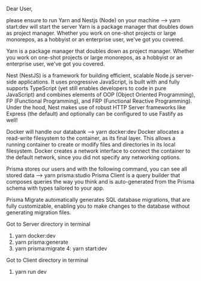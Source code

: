 Dear User,

please ensure to run Yarn and Nestjs (Node) on your machine
  --> yarn start:dev will start the server
  Yarn is a package manager that doubles down as project manager. Whether you work on one-shot
  projects or large monorepos, as a hobbyist or an enterprise user, we've got you covered.

  Yarn is a package manager that doubles down as project manager. Whether you work on one-shot
  projects or large monorepos, as a hobbyist or an enterprise user, we've got you covered.

  Nest (NestJS) is a framework for building efficient, scalable Node.js server-side applications.
  It uses progressive JavaScript, is built with and fully supports TypeScript (yet still enables
  developers to code in pure JavaScript) and combines elements of OOP (Object Oriented Programming),
  FP (Functional Programming), and FRP (Functional Reactive Programming).
  Under the hood, Nest makes use of robust HTTP Server frameworks like Express (the default) and
  optionally can be configured to use Fastify as well!

Docker will handle our databank
  --> yarn docker:dev
  Docker allocates a read-write filesystem to the container, as its final layer. This allows a
  running container to create or modify files and directories in its local filesystem. Docker creates
  a network interface to connect the container to the default network, since you did not specify any
  networking options.

Prisma stores our users and with the following command, you can see all stored data
  --> yarn prisma:studio
  Prisma Client is a query builder that composes queries the way you think and is  auto-generated
  from the Prisma schema with types tailored to your app.

  Prisma Migrate automatically generates SQL database migrations, that are fully customizable, enabling
  you to make changes to the database without generating migration files.

Got to Server directory in terminal
1. yarn docker:dev
2. yarn prisma:generate
3. yarn prisma:migrate
4: yarn start:dev

Got to Client directory in terminal
1. yarn run dev
